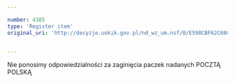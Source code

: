 ```yaml
---

number: 4385
type: 'Register item'
original_uri: 'http://decyzje.uokik.gov.pl/nd_wz_um.nsf/0/E598CBF62C68C532C1257B36003D0A1E?OpenDocument'


---
```


Nie ponosimy odpowiedzialności za zaginięcia paczek nadanych POCZTĄ POLSKĄ
